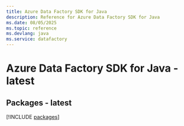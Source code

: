 ```yaml
---
title: Azure Data Factory SDK for Java
description: Reference for Azure Data Factory SDK for Java
ms.date: 08/05/2025
ms.topic: reference
ms.devlang: java
ms.service: datafactory
---
```

# Azure Data Factory SDK for Java - latest
## Packages - latest
[!INCLUDE [packages](data-factory-index.md)]